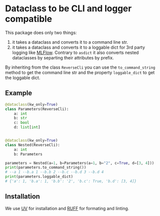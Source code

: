 # Dataclass to be CLI and logger compatible

This package does only two things:

1. it takes a dataclass and converts it to a command line str.
2. it takes a dataclass and converts it to a loggable dict for 3rd party logging like [MLFlow](https://mlflow.org/).
Contrary to `asdict` it also converts nested dataclasses by separting their attributes by prefix.

By inheriting from the class `ReverseCli` you can use the `to_command_string` method to get the command line str and the property `loggable_dict` to get the loggable dict.

## Example

```python
@dataclass(kw_only=True)
class Parameters(ReverseCli):
    a: int
    b: str
    c: bool
    d: list[int]


@dataclass(kw_only=True)
class Nested(ReverseCli):
    a: int
    b: Parameters

parameters = Nested(a=1, b=Parameters(a=1, b="2", c=True, d=[3, 4]))
print(parameters.to_command_string())
# --a 1 --b.a 1 --b.b 2 --b.c --b.d 3 --b.d 4
print(parameters.loggable_dict)
# {'a': 1, 'b.a': 1, 'b.b': '2', 'b.c': True, 'b.d': [3, 4]}
```

## Installation

We use [UV](https://docs.astral.sh/uv/) for installation and [RUFF](https://docs.astral.sh/ruff/) for formating and linting.
